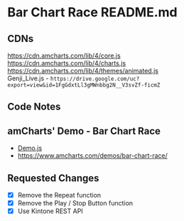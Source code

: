 # Bar Chart Race README.md

## CDNs
https://cdn.amcharts.com/lib/4/core.js  
https://cdn.amcharts.com/lib/4/charts.js  
https://cdn.amcharts.com/lib/4/themes/animated.js  
Genji_Live.js - `https://drive.google.com/uc?export=view&id=1FgGdxtLl3gMWnbbg2N__V3svZf-ficmZ`

## Code Notes

## amCharts' Demo - Bar Chart Race
- [Demo.js](./Demo.js)
- https://www.amcharts.com/demos/bar-chart-race/

## Requested Changes
- [x] Remove the Repeat function
- [x] Remove the Play / Stop Button function
- [x] Use Kintone REST API
